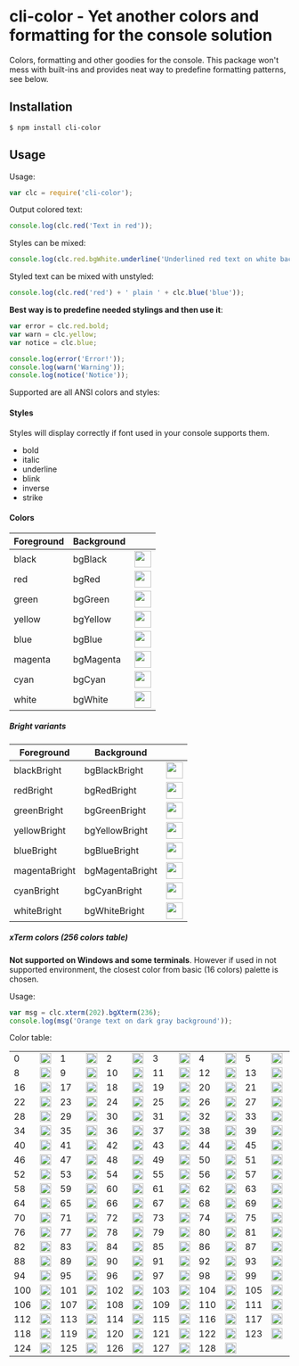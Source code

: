 # cli-color - Yet another colors and formatting for the console solution

Colors, formatting and other goodies for the console. This package won't mess with built-ins and provides neat way to predefine formatting patterns, see below.

## Installation

	$ npm install cli-color

## Usage

Usage:

```javascript
var clc = require('cli-color');
```

Output colored text:

```javascript
console.log(clc.red('Text in red'));
```

Styles can be mixed:

```javascript
console.log(clc.red.bgWhite.underline('Underlined red text on white background.'));
```

Styled text can be mixed with unstyled:

```javascript
console.log(clc.red('red') + ' plain ' + clc.blue('blue'));
```

__Best way is to predefine needed stylings and then use it__:

```javascript
var error = clc.red.bold;
var warn = clc.yellow;
var notice = clc.blue;

console.log(error('Error!'));
console.log(warn('Warning'));
console.log(notice('Notice'));
```

Supported are all ANSI colors and styles:

#### Styles

Styles will display correctly if font used in your console supports them.

* bold
* italic
* underline
* blink
* inverse
* strike

#### Colors

<table>
  <thead><th>Foreground</th><th>Background</th><th width="30"></th></thead>
  <tbody>
    <tr><td>black</td><td>bgBlack</td><td><img src="http://medyk.org/colors/000000.png" width="30" height="30" /></td></tr>
    <tr><td>red</td><td>bgRed</td><td><img src="http://medyk.org/colors/800000.png" width="30" height="30" /></td></tr>
    <tr><td>green</td><td>bgGreen</td><td><img src="http://medyk.org/colors/008000.png" width="30" height="30" /></td></tr>
    <tr><td>yellow</td><td>bgYellow</td><td><img src="http://medyk.org/colors/808000.png" width="30" height="30" /></td></tr>
    <tr><td>blue</td><td>bgBlue</td><td><img src="http://medyk.org/colors/000080.png" width="30" height="30" /></td></tr>
    <tr><td>magenta</td><td>bgMagenta</td><td><img src="http://medyk.org/colors/800080.png" width="30" height="30" /></td></tr>
    <tr><td>cyan</td><td>bgCyan</td><td><img src="http://medyk.org/colors/008080.png" width="30" height="30" /></td></tr>
    <tr><td>white</td><td>bgWhite</td><td><img src="http://medyk.org/colors/c0c0c0.png" width="30" height="30" /></td></tr>
  </tbody>
</table>

##### Bright variants

<table>
  <thead><th>Foreground</th><th>Background</th><th width="30"></th></thead>
  <tbody>
    <tr><td>blackBright</td><td>bgBlackBright</td><td><img src="http://medyk.org/colors/808080.png" width="30" height="30" /></td></tr>
    <tr><td>redBright</td><td>bgRedBright</td><td><img src="http://medyk.org/colors/ff0000.png" width="30" height="30" /></td></tr>
    <tr><td>greenBright</td><td>bgGreenBright</td><td><img src="http://medyk.org/colors/00ff00.png" width="30" height="30" /></td></tr>
    <tr><td>yellowBright</td><td>bgYellowBright</td><td><img src="http://medyk.org/colors/ffff00.png" width="30" height="30" /></td></tr>
    <tr><td>blueBright</td><td>bgBlueBright</td><td><img src="http://medyk.org/colors/0000ff.png" width="30" height="30" /></td></tr>
    <tr><td>magentaBright</td><td>bgMagentaBright</td><td><img src="http://medyk.org/colors/ff00ff.png" width="30" height="30" /></td></tr>
    <tr><td>cyanBright</td><td>bgCyanBright</td><td><img src="http://medyk.org/colors/00ffff.png" width="30" height="30" /></td></tr>
    <tr><td>whiteBright</td><td>bgWhiteBright</td><td><img src="http://medyk.org/colors/ffffff.png" width="30" height="30" /></td></tr>
  </tbody>
</table>

##### xTerm colors (256 colors table)

__Not supported on Windows and some terminals__. However if used in not supported environment, the closest color from basic (16 colors) palette is chosen.

Usage:

```javascript
var msg = clc.xterm(202).bgXterm(236);
console.log(msg('Orange text on dark gray background'));
```

Color table:

<table>
  <tr>
    <td>0</td><td width="20"><img src="http://medyk.org/colors/000000.png" width="20" height="20" /></td>
    <td>1</td><td width="20"><img src="http://medyk.org/colors/800000.png" width="20" height="20" /></td>
    <td>2</td><td width="20"><img src="http://medyk.org/colors/008000.png" width="20" height="20" /></td>
    <td>3</td><td width="20"><img src="http://medyk.org/colors/808000.png" width="20" height="20" /></td>
    <td>4</td><td width="20"><img src="http://medyk.org/colors/000080.png" width="20" height="20" /></td>
    <td>5</td><td width="20"><img src="http://medyk.org/colors/800080.png" width="20" height="20" /></td>
    <td>6</td><td width="20"><img src="http://medyk.org/colors/008080.png" width="20" height="20" /></td>
    <td>7</td><td width="20"><img src="http://medyk.org/colors/c0c0c0.png" width="20" height="20" /></td>
  </tr>
  <tr>
    <td>8</td><td width="20"><img src="http://medyk.org/colors/808080.png" width="20" height="20" /></td>
    <td>9</td><td width="20"><img src="http://medyk.org/colors/ff0000.png" width="20" height="20" /></td>
    <td>10</td><td width="20"><img src="http://medyk.org/colors/00ff00.png" width="20" height="20" /></td>
    <td>11</td><td width="20"><img src="http://medyk.org/colors/ffff00.png" width="20" height="20" /></td>
    <td>12</td><td width="20"><img src="http://medyk.org/colors/0000ff.png" width="20" height="20" /></td>
    <td>13</td><td width="20"><img src="http://medyk.org/colors/ff00ff.png" width="20" height="20" /></td>
    <td>14</td><td width="20"><img src="http://medyk.org/colors/00ffff.png" width="20" height="20" /></td>
    <td>15</td><td width="20"><img src="http://medyk.org/colors/ffffff.png" width="20" height="20" /></td>
  </tr>

  <tr>
    <td>16</td><td width="20"><img src="http://medyk.org/colors/000000.png" width="20" height="20" /></td>
    <td>17</td><td width="20"><img src="http://medyk.org/colors/00005f.png" width="20" height="20" /></td>
    <td>18</td><td width="20"><img src="http://medyk.org/colors/000087.png" width="20" height="20" /></td>
    <td>19</td><td width="20"><img src="http://medyk.org/colors/0000af.png" width="20" height="20" /></td>
    <td>20</td><td width="20"><img src="http://medyk.org/colors/0000d7.png" width="20" height="20" /></td>
    <td>21</td><td width="20"><img src="http://medyk.org/colors/0000ff.png" width="20" height="20" /></td>
  </tr>
  <tr>
    <td>22</td><td width="20"><img src="http://medyk.org/colors/005f00.png" width="20" height="20" /></td>
    <td>23</td><td width="20"><img src="http://medyk.org/colors/005f5f.png" width="20" height="20" /></td>
    <td>24</td><td width="20"><img src="http://medyk.org/colors/005f87.png" width="20" height="20" /></td>
    <td>25</td><td width="20"><img src="http://medyk.org/colors/005faf.png" width="20" height="20" /></td>
    <td>26</td><td width="20"><img src="http://medyk.org/colors/005fd7.png" width="20" height="20" /></td>
    <td>27</td><td width="20"><img src="http://medyk.org/colors/005fff.png" width="20" height="20" /></td>
  </tr>
  <tr>
    <td>28</td><td width="20"><img src="http://medyk.org/colors/008700.png" width="20" height="20" /></td>
    <td>29</td><td width="20"><img src="http://medyk.org/colors/00875f.png" width="20" height="20" /></td>
    <td>30</td><td width="20"><img src="http://medyk.org/colors/008787.png" width="20" height="20" /></td>
    <td>31</td><td width="20"><img src="http://medyk.org/colors/0087af.png" width="20" height="20" /></td>
    <td>32</td><td width="20"><img src="http://medyk.org/colors/0087d7.png" width="20" height="20" /></td>
    <td>33</td><td width="20"><img src="http://medyk.org/colors/0087ff.png" width="20" height="20" /></td>
  </tr>
  <tr>
    <td>34</td><td width="20"><img src="http://medyk.org/colors/00af00.png" width="20" height="20" /></td>
    <td>35</td><td width="20"><img src="http://medyk.org/colors/00af5f.png" width="20" height="20" /></td>
    <td>36</td><td width="20"><img src="http://medyk.org/colors/00af87.png" width="20" height="20" /></td>
    <td>37</td><td width="20"><img src="http://medyk.org/colors/00afaf.png" width="20" height="20" /></td>
    <td>38</td><td width="20"><img src="http://medyk.org/colors/00afd7.png" width="20" height="20" /></td>
    <td>39</td><td width="20"><img src="http://medyk.org/colors/00afff.png" width="20" height="20" /></td>
  </tr>
  <tr>
    <td>40</td><td width="20"><img src="http://medyk.org/colors/00d700.png" width="20" height="20" /></td>
    <td>41</td><td width="20"><img src="http://medyk.org/colors/00d75f.png" width="20" height="20" /></td>
    <td>42</td><td width="20"><img src="http://medyk.org/colors/00d787.png" width="20" height="20" /></td>
    <td>43</td><td width="20"><img src="http://medyk.org/colors/00d7af.png" width="20" height="20" /></td>
    <td>44</td><td width="20"><img src="http://medyk.org/colors/00d7d7.png" width="20" height="20" /></td>
    <td>45</td><td width="20"><img src="http://medyk.org/colors/00d7ff.png" width="20" height="20" /></td>
  </tr>
  <tr>
    <td>46</td><td width="20"><img src="http://medyk.org/colors/00ff00.png" width="20" height="20" /></td>
    <td>47</td><td width="20"><img src="http://medyk.org/colors/00ff5f.png" width="20" height="20" /></td>
    <td>48</td><td width="20"><img src="http://medyk.org/colors/00ff87.png" width="20" height="20" /></td>
    <td>49</td><td width="20"><img src="http://medyk.org/colors/00ffaf.png" width="20" height="20" /></td>
    <td>50</td><td width="20"><img src="http://medyk.org/colors/00ffd7.png" width="20" height="20" /></td>
    <td>51</td><td width="20"><img src="http://medyk.org/colors/00ffff.png" width="20" height="20" /></td>
  </tr>

  <tr>
    <td>52</td><td width="20"><img src="http://medyk.org/colors/5f0000.png" width="20" height="20" /></td>
    <td>53</td><td width="20"><img src="http://medyk.org/colors/5f005f.png" width="20" height="20" /></td>
    <td>54</td><td width="20"><img src="http://medyk.org/colors/5f0087.png" width="20" height="20" /></td>
    <td>55</td><td width="20"><img src="http://medyk.org/colors/5f00af.png" width="20" height="20" /></td>
    <td>56</td><td width="20"><img src="http://medyk.org/colors/5f00d7.png" width="20" height="20" /></td>
    <td>57</td><td width="20"><img src="http://medyk.org/colors/5f00ff.png" width="20" height="20" /></td>
  </tr>
  <tr>
    <td>58</td><td width="20"><img src="http://medyk.org/colors/5f5f00.png" width="20" height="20" /></td>
    <td>59</td><td width="20"><img src="http://medyk.org/colors/5f5f5f.png" width="20" height="20" /></td>
    <td>60</td><td width="20"><img src="http://medyk.org/colors/5f5f87.png" width="20" height="20" /></td>
    <td>61</td><td width="20"><img src="http://medyk.org/colors/5f5faf.png" width="20" height="20" /></td>
    <td>62</td><td width="20"><img src="http://medyk.org/colors/5f5fd7.png" width="20" height="20" /></td>
    <td>63</td><td width="20"><img src="http://medyk.org/colors/5f5fff.png" width="20" height="20" /></td>
  </tr>
  <tr>
    <td>64</td><td width="20"><img src="http://medyk.org/colors/5f8700.png" width="20" height="20" /></td>
    <td>65</td><td width="20"><img src="http://medyk.org/colors/5f875f.png" width="20" height="20" /></td>
    <td>66</td><td width="20"><img src="http://medyk.org/colors/5f8787.png" width="20" height="20" /></td>
    <td>67</td><td width="20"><img src="http://medyk.org/colors/5f87af.png" width="20" height="20" /></td>
    <td>68</td><td width="20"><img src="http://medyk.org/colors/5f87d7.png" width="20" height="20" /></td>
    <td>69</td><td width="20"><img src="http://medyk.org/colors/5f87ff.png" width="20" height="20" /></td>
  </tr>
  <tr>
    <td>70</td><td width="20"><img src="http://medyk.org/colors/5faf00.png" width="20" height="20" /></td>
    <td>71</td><td width="20"><img src="http://medyk.org/colors/5faf5f.png" width="20" height="20" /></td>
    <td>72</td><td width="20"><img src="http://medyk.org/colors/5faf87.png" width="20" height="20" /></td>
    <td>73</td><td width="20"><img src="http://medyk.org/colors/5fafaf.png" width="20" height="20" /></td>
    <td>74</td><td width="20"><img src="http://medyk.org/colors/5fafd7.png" width="20" height="20" /></td>
    <td>75</td><td width="20"><img src="http://medyk.org/colors/5fafff.png" width="20" height="20" /></td>
  </tr>
  <tr>
    <td>76</td><td width="20"><img src="http://medyk.org/colors/5fd700.png" width="20" height="20" /></td>
    <td>77</td><td width="20"><img src="http://medyk.org/colors/5fd75f.png" width="20" height="20" /></td>
    <td>78</td><td width="20"><img src="http://medyk.org/colors/5fd787.png" width="20" height="20" /></td>
    <td>79</td><td width="20"><img src="http://medyk.org/colors/5fd7af.png" width="20" height="20" /></td>
    <td>80</td><td width="20"><img src="http://medyk.org/colors/5fd7d7.png" width="20" height="20" /></td>
    <td>81</td><td width="20"><img src="http://medyk.org/colors/5fd7ff.png" width="20" height="20" /></td>
  </tr>
  <tr>
    <td>82</td><td width="20"><img src="http://medyk.org/colors/5fff00.png" width="20" height="20" /></td>
    <td>83</td><td width="20"><img src="http://medyk.org/colors/5fff5f.png" width="20" height="20" /></td>
    <td>84</td><td width="20"><img src="http://medyk.org/colors/5fff87.png" width="20" height="20" /></td>
    <td>85</td><td width="20"><img src="http://medyk.org/colors/5fffaf.png" width="20" height="20" /></td>
    <td>86</td><td width="20"><img src="http://medyk.org/colors/5fffd7.png" width="20" height="20" /></td>
    <td>87</td><td width="20"><img src="http://medyk.org/colors/5fffff.png" width="20" height="20" /></td>
  </tr>

  <tr>
    <td>88</td><td width="20"><img src="http://medyk.org/colors/870000.png" width="20" height="20" /></td>
    <td>89</td><td width="20"><img src="http://medyk.org/colors/87005f.png" width="20" height="20" /></td>
    <td>90</td><td width="20"><img src="http://medyk.org/colors/870087.png" width="20" height="20" /></td>
    <td>91</td><td width="20"><img src="http://medyk.org/colors/8700af.png" width="20" height="20" /></td>
    <td>92</td><td width="20"><img src="http://medyk.org/colors/8700d7.png" width="20" height="20" /></td>
    <td>93</td><td width="20"><img src="http://medyk.org/colors/8700ff.png" width="20" height="20" /></td>
  </tr>
  <tr>
    <td>94</td><td width="20"><img src="http://medyk.org/colors/875f00.png" width="20" height="20" /></td>
    <td>95</td><td width="20"><img src="http://medyk.org/colors/875f5f.png" width="20" height="20" /></td>
    <td>96</td><td width="20"><img src="http://medyk.org/colors/875f87.png" width="20" height="20" /></td>
    <td>97</td><td width="20"><img src="http://medyk.org/colors/875faf.png" width="20" height="20" /></td>
    <td>98</td><td width="20"><img src="http://medyk.org/colors/875fd7.png" width="20" height="20" /></td>
    <td>99</td><td width="20"><img src="http://medyk.org/colors/875fff.png" width="20" height="20" /></td>
  </tr>
  <tr>
    <td>100</td><td width="20"><img src="http://medyk.org/colors/878700.png" width="20" height="20" /></td>
    <td>101</td><td width="20"><img src="http://medyk.org/colors/87875f.png" width="20" height="20" /></td>
    <td>102</td><td width="20"><img src="http://medyk.org/colors/878787.png" width="20" height="20" /></td>
    <td>103</td><td width="20"><img src="http://medyk.org/colors/8787af.png" width="20" height="20" /></td>
    <td>104</td><td width="20"><img src="http://medyk.org/colors/8787d7.png" width="20" height="20" /></td>
    <td>105</td><td width="20"><img src="http://medyk.org/colors/8787ff.png" width="20" height="20" /></td>
  </tr>
  <tr>
    <td>106</td><td width="20"><img src="http://medyk.org/colors/87af00.png" width="20" height="20" /></td>
    <td>107</td><td width="20"><img src="http://medyk.org/colors/87af5f.png" width="20" height="20" /></td>
    <td>108</td><td width="20"><img src="http://medyk.org/colors/87af87.png" width="20" height="20" /></td>
    <td>109</td><td width="20"><img src="http://medyk.org/colors/87afaf.png" width="20" height="20" /></td>
    <td>110</td><td width="20"><img src="http://medyk.org/colors/87afd7.png" width="20" height="20" /></td>
    <td>111</td><td width="20"><img src="http://medyk.org/colors/87afff.png" width="20" height="20" /></td>
  </tr>
  <tr>
    <td>112</td><td width="20"><img src="http://medyk.org/colors/87d700.png" width="20" height="20" /></td>
    <td>113</td><td width="20"><img src="http://medyk.org/colors/87d75f.png" width="20" height="20" /></td>
    <td>114</td><td width="20"><img src="http://medyk.org/colors/87d787.png" width="20" height="20" /></td>
    <td>115</td><td width="20"><img src="http://medyk.org/colors/87d7af.png" width="20" height="20" /></td>
    <td>116</td><td width="20"><img src="http://medyk.org/colors/87d7d7.png" width="20" height="20" /></td>
    <td>117</td><td width="20"><img src="http://medyk.org/colors/87d7ff.png" width="20" height="20" /></td>
  </tr>
  <tr>
    <td>118</td><td width="20"><img src="http://medyk.org/colors/87ff00.png" width="20" height="20" /></td>
    <td>119</td><td width="20"><img src="http://medyk.org/colors/87ff5f.png" width="20" height="20" /></td>
    <td>120</td><td width="20"><img src="http://medyk.org/colors/87ff87.png" width="20" height="20" /></td>
    <td>121</td><td width="20"><img src="http://medyk.org/colors/87ffaf.png" width="20" height="20" /></td>
    <td>122</td><td width="20"><img src="http://medyk.org/colors/87ffd7.png" width="20" height="20" /></td>
    <td>123</td><td width="20"><img src="http://medyk.org/colors/87ffff.png" width="20" height="20" /></td>
  </tr>

  <tr>
    <td>124</td><td width="20"><img src="http://medyk.org/colors/af0000.png" width="20" height="20" /></td>
    <td>125</td><td width="20"><img src="http://medyk.org/colors/af005f.png" width="20" height="20" /></td>
    <td>126</td><td width="20"><img src="http://medyk.org/colors/af0087.png" width="20" height="20" /></td>
    <td>127</td><td width="20"><img src="http://medyk.org/colors/af00af.png" width="20" height="20" /></td>
    <td>128</td><td width="20"><img src="http://medyk.org/colors/af00d7.png" width="20" height="20" /></td>
  